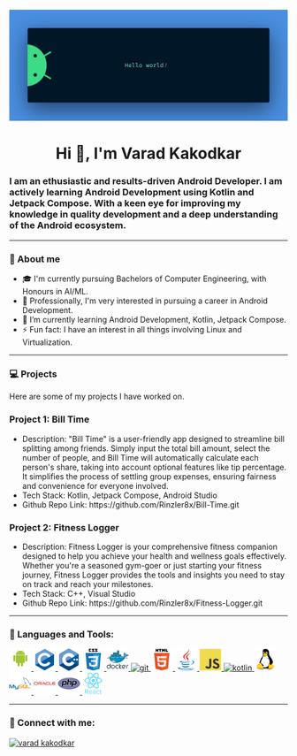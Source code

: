![Masterhead](https://github.com/Rinzler8x/Rinzler8x/blob/main/banner.png)
<h1 align="center">Hi 👋, I'm Varad Kakodkar</h1>
<h3>I am an ethusiastic and results-driven Android Developer. I am actively learning Android Development using Kotlin and Jetpack Compose. With a keen eye for improving my knowledge in quality development and a deep understanding of the Android ecosystem.</h3>
<hr>
<h3>🚀 About me</h3>
<ul>
  <li>🎓 I'm currently pursuing Bachelors of Computer Engineering, with Honours in AI/ML.</li>
  <li>💼 Professionally, I'm very interested in pursuing a career in Android Development.</li>
  <li>🌱 I’m currently learning Android Development, Kotlin, Jetpack Compose.</li>
  <li>⚡ Fun fact: I have an interest in all things involving Linux and Virtualization.</li>
</ul>
<hr>
<h3 align="left">💻 Projects</h3>
<p>Here are some of my projects I have worked on.</p>
<h3 align="left">Project 1: Bill Time</h3>
<ul>
  <li>Description: "Bill Time" is a user-friendly app designed to streamline bill splitting among friends. Simply input the total bill amount, select the number of people, and Bill Time will automatically calculate each person's share, taking into account optional features like tip percentage. It simplifies the process of settling group expenses, ensuring fairness and convenience for everyone involved. </li>
  <li>Tech Stack: Kotlin, Jetpack Compose, Android Studio</li>
  <li>Github Repo Link: https://github.com/Rinzler8x/Bill-Time.git</li>
</ul>
<h3 align="left">Project 2: Fitness Logger</h3>
<ul>
  <li>Description: Fitness Logger is your comprehensive fitness companion designed to help you achieve your health and wellness goals effectively. Whether you're a seasoned gym-goer or just starting your fitness journey, Fitness Logger provides the tools and insights you need to stay on track and reach your milestones.</li>
  <li>Tech Stack: C++, Visual Studio</li>
  <li>Github Repo Link: https://github.com/Rinzler8x/Fitness-Logger.git</li>
</ul>
<p align="left"></a>
</p>
<hr>
<h3 align="left">🔧 Languages and Tools:</h3>
<p align="left"> <a href="https://developer.android.com/" target="_blank" rel="noreferrer"> <img src="https://raw.githubusercontent.com/devicons/devicon/master/icons/android/android-original-wordmark.svg" alt="android" width="40" height="40"/> </a> <a href="https://www.cprogramming.com/" target="_blank" rel="noreferrer"> <img src="https://raw.githubusercontent.com/devicons/devicon/master/icons/c/c-original.svg" alt="c" width="40" height="40"/> </a> <a href="https://www.w3schools.com/cpp/" target="_blank" rel="noreferrer"> <img src="https://raw.githubusercontent.com/devicons/devicon/master/icons/cplusplus/cplusplus-original.svg" alt="cplusplus" width="40" height="40"/> </a> <a href="https://www.w3schools.com/css/" target="_blank" rel="noreferrer"> <img src="https://raw.githubusercontent.com/devicons/devicon/master/icons/css3/css3-original-wordmark.svg" alt="css3" width="40" height="40"/> </a> <a href="https://www.docker.com/" target="_blank" rel="noreferrer"> <img src="https://raw.githubusercontent.com/devicons/devicon/master/icons/docker/docker-original-wordmark.svg" alt="docker" width="40" height="40"/>
</a> <a href="https://git-scm.com/" target="_blank" rel="noreferrer"> <img src="https://www.vectorlogo.zone/logos/git-scm/git-scm-icon.svg" alt="git" width="40" height="40"/> </a> <a href="https://www.w3.org/html/" target="_blank" rel="noreferrer"> <img src="https://raw.githubusercontent.com/devicons/devicon/master/icons/html5/html5-original-wordmark.svg" alt="html5" width="40" height="40"/> </a> <a href="https://www.java.com/" target="_blank" rel="noreferrer"> <img src="https://raw.githubusercontent.com/devicons/devicon/master/icons/java/java-original.svg" alt="java" width="40" height="40"/> </a> <a href="https://developer.mozilla.org/en-US/docs/Web/JavaScript" target="_blank" rel="noreferrer"> <img src="https://raw.githubusercontent.com/devicons/devicon/master/icons/javascript/javascript-original.svg" alt="javascript" width="40" height="40"/> </a> <a href="https://kotlinlang.org/" target="_blank" rel="noreferrer"> <img src="https://www.vectorlogo.zone/logos/kotlinlang/kotlinlang-icon.svg" alt="kotlin" width="40" height="40"/> </a> <a href="https://www.linux.org/" target="_blank" rel="noreferrer"> <img src="https://raw.githubusercontent.com/devicons/devicon/master/icons/linux/linux-original.svg" alt="linux" width="40" height="40"/> </a> <a href="https://www.mysql.com/" target="_blank" rel="noreferrer"> <img src="https://raw.githubusercontent.com/devicons/devicon/master/icons/mysql/mysql-original-wordmark.svg" alt="mysql" width="40" height="40"/> </a>
<a href="https://www.oracle.com/" target="_blank" rel="noreferrer"> <img src="https://raw.githubusercontent.com/devicons/devicon/master/icons/oracle/oracle-original.svg" alt="oracle" width="40" height="40"/> </a> <a href="https://www.php.net/" target="_blank" rel="noreferrer"> <img src="https://raw.githubusercontent.com/devicons/devicon/master/icons/php/php-original.svg" alt="php" width="40" height="40"/> </a> <a href="https://reactjs.org/" target="_blank" rel="noreferrer"> <img src="https://raw.githubusercontent.com/devicons/devicon/master/icons/react/react-original-wordmark.svg" alt="react" width="40" height="40"/> </a> </p>
<hr>
<h3 align="left">🔗 Connect with me:</h3>
<p align="left">
<a href="https://linkedin.com/in/varad kakodkar" target="blank"><img align="center" src="https://raw.githubusercontent.com/rahuldkjain/github-profile-readme-generator/master/src/images/icons/Social/linked-in-alt.svg" alt="varad kakodkar" height="30" width="40" /></a>
</p>
